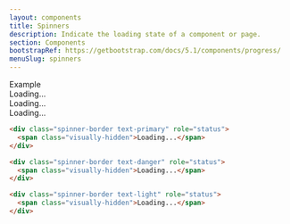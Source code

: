 ```yaml
---
layout: components
title: Spinners
description: Indicate the loading state of a component or page.
section: Components
bootstrapRef: https://getbootstrap.com/docs/5.1/components/progress/
menuSlug: spinners
--- 
```


 <div class="display-5 pt-md-8 pb-1">Example</div>
  <div class="ax-example p-md-3 border bg-gray mb-1">
    <div class="spinner-border text-primary" role="status">
      <span class="visually-hidden">Loading...</span>
    </div>
    <div class="spinner-border text-danger" role="status">
      <span class="visually-hidden">Loading...</span>
    </div>
    <div class="spinner-border text-light" role="status">
      <span class="visually-hidden">Loading...</span>
    </div>
   
  </div>
  <div class="pb-4">
    
  ```html
  <div class="spinner-border text-primary" role="status">
    <span class="visually-hidden">Loading...</span>
  </div>
 
  <div class="spinner-border text-danger" role="status">
    <span class="visually-hidden">Loading...</span>
  </div>
 
  <div class="spinner-border text-light" role="status">
    <span class="visually-hidden">Loading...</span>
  </div>
 
  ```
  </div>
 